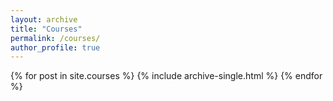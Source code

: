 ```yaml
---
layout: archive
title: "Courses"
permalink: /courses/
author_profile: true
---
```


{% for post in site.courses %}
    {% include archive-single.html %}
{% endfor %}
